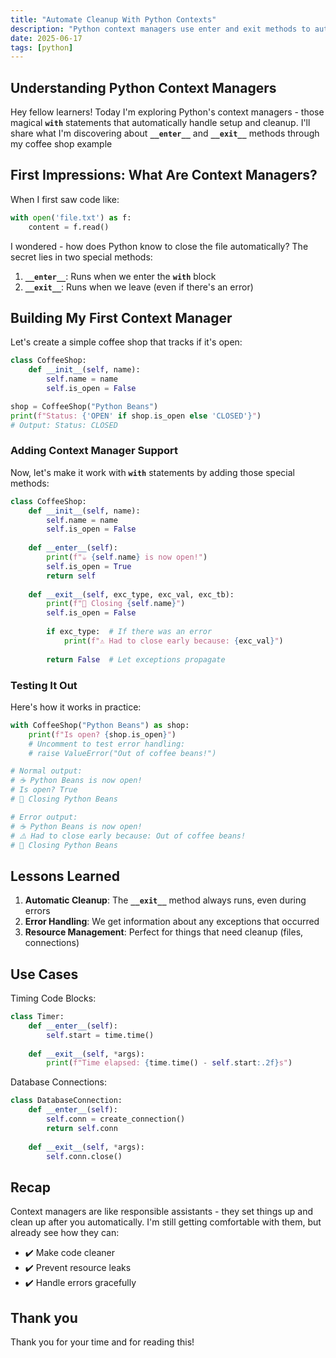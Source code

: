 ```yaml
---
title: "Automate Cleanup With Python Contexts"
description: "Python context managers use enter and exit methods to automatically handle resource cleanup and errors in with blocks, making your code more reliable."
date: 2025-06-17
tags: [python]
---
```


## Understanding Python Context Managers

Hey fellow learners! Today I'm exploring Python's context managers - those magical **`with`** statements that automatically handle setup and cleanup. I'll share what I'm discovering about **`__enter__`** and **`__exit__`** methods through my coffee shop example

## First Impressions: What Are Context Managers?

When I first saw code like:

```python
with open('file.txt') as f:
    content = f.read()
```

I wondered - how does Python know to close the file automatically? The secret lies in two special methods:

1. **`__enter__`**: Runs when we enter the **`with`** block
2. **`__exit__`**: Runs when we leave (even if there's an error)

## Building My First Context Manager

Let's create a simple coffee shop that tracks if it's open:

```python
class CoffeeShop:
    def __init__(self, name):
        self.name = name
        self.is_open = False

shop = CoffeeShop("Python Beans")
print(f"Status: {'OPEN' if shop.is_open else 'CLOSED'}")
# Output: Status: CLOSED
```

### Adding Context Manager Support

Now, let's make it work with **`with`** statements by adding those special methods:

```python
class CoffeeShop:
    def __init__(self, name):
        self.name = name
        self.is_open = False
    
    def __enter__(self):
        print(f"☕ {self.name} is now open!")
        self.is_open = True
        return self
    
    def __exit__(self, exc_type, exc_val, exc_tb):
        print(f"🚪 Closing {self.name}")
        self.is_open = False
        
        if exc_type:  # If there was an error
            print(f"⚠️ Had to close early because: {exc_val}")
        
        return False  # Let exceptions propagate
```

### Testing It Out

Here's how it works in practice:

```python
with CoffeeShop("Python Beans") as shop:
    print(f"Is open? {shop.is_open}")
    # Uncomment to test error handling:
    # raise ValueError("Out of coffee beans!")

# Normal output:
# ☕ Python Beans is now open!
# Is open? True
# 🚪 Closing Python Beans

# Error output:
# ☕ Python Beans is now open!
# ⚠️ Had to close early because: Out of coffee beans!
# 🚪 Closing Python Beans
```

## Lessons Learned

1. **Automatic Cleanup**: The **`__exit__`** method always runs, even during errors
2. **Error Handling**: We get information about any exceptions that occurred
3. **Resource Management**: Perfect for things that need cleanup (files, connections)

## Use Cases

Timing Code Blocks:

```python
class Timer:
    def __enter__(self):
        self.start = time.time()
    
    def __exit__(self, *args):
        print(f"Time elapsed: {time.time() - self.start:.2f}s")
```

Database Connections:

```python
class DatabaseConnection:
    def __enter__(self):
        self.conn = create_connection()
        return self.conn
    
    def __exit__(self, *args):
        self.conn.close()
```

## Recap

Context managers are like responsible assistants - they set things up and clean up after you automatically. I'm still getting comfortable with them, but already see how they can:

- ✔️ Make code cleaner
- ✔️ Prevent resource leaks
- ✔️ Handle errors gracefully

## Thank you

Thank you for your time and for reading this!
